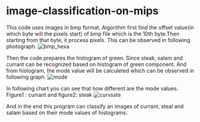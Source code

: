 # image-classification-on-mips

This code uses images in bmp format. Algorithm first find the offset value(in which byte will the pixels start) of bmp file which is the 10th byte.Then starting from that byte, it process pixels. This can be observed in following photograph.
![bmp_hexa](https://user-images.githubusercontent.com/33840767/57132924-cdbb1000-6da9-11e9-8bea-c9268608ee08.png)

Then the code prepares the histogram of green. Since steak, salam and currant can be recognized based on histogram of green component. And from histogram, the mode value will be calculeted which can be observed in following graph.
![mode](https://user-images.githubusercontent.com/33840767/57132880-a6644300-6da9-11e9-9129-57c6e9d46b90.png)

In following chart you can see that how different are the mode values. Figure1 : currant and figure2: steak
![curvsste](https://user-images.githubusercontent.com/33840767/57133619-0d82f700-6dac-11e9-9872-f6a22f03cc0e.png)

And in the end this program can classify an images of currant, steal and salam based on their mode values of histograms.
